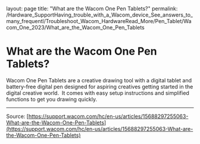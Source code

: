 layout: page
title: "What are the Wacom One Pen Tablets?"
permalink: /Hardware_SupportHaving_trouble_with_a_Wacom_device_See_answers_to_many_frequentl/Troubleshoot_Wacom_HardwareRead_More/Pen_Tablet/Wacom_One_2023/What_are_the_Wacom_One_Pen_Tablets

# What are the Wacom One Pen Tablets?

Wacom One Pen Tablets are a creative drawing tool with a digital tablet and battery-free digital pen designed for aspiring creatives getting started in the digital creative world.  It comes with easy setup instructions and simplified functions to get you drawing quickly.

---
Source: [https://support.wacom.com/hc/en-us/articles/15688297255063-What-are-the-Wacom-One-Pen-Tablets](https://support.wacom.com/hc/en-us/articles/15688297255063-What-are-the-Wacom-One-Pen-Tablets)
